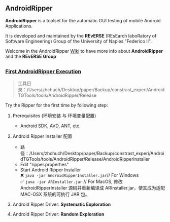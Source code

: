 ## AndroidRipper

**AndroidRipper** is a toolset for the automatic GUI testing of mobile Android Applications.

It is developed and maintained by the **REvERSE** (REsEarch laboRatory of Software Engineering) Group of the University of Naples "Federico II".

Welcome in the AndroidRipper [Wiki](https://github.com/reverse-unina/AndroidRipper/wiki) to have more info about **AndroidRipper** and the **REvERSE Group**

## 
### [First AndroidRipper Execution](https://github.com/reverse-unina/AndroidRipper/wiki/First-AndroidRipper-Execution)

> 工具目录：/Users/zhchuch/Desktop/paper/Backup/constrast_experi/AndroidTGTools/tools/AndroidRipper/Release

Try the Ripper for the first time by following step:

1. Prerequisites (环境安装 与 环境变量配置)
	- Android SDK, AVD, ANT, etc.
	
2. Android Ripper Installer 配置
	- 路径：/Users/zhchuch/Desktop/paper/Backup/constrast_experi/AndroidTGTools/tools/AndroidRipper/Release/AndroidRipperInstaller
	- Edit "ripper.properties"
	- Start Android Ripper Installer  
	❌ `java -jar AndroidRipperInstaller.jar`// For Windows  
	✅ `java -jar ARInstaller.jar` // For MacOS, 修改 AndroidRipperInstaller 源码并重新编译成 ARInstaller.jar，使其成为适配 MAC-OSX 系统的可执行 JAR 包。
	
3. Android Ripper Driver: **Systematic Exploration**
4. Android Ripper Driver: **Random Exploration**
